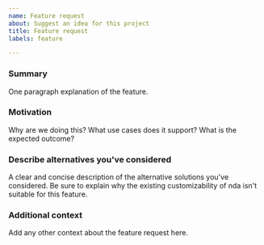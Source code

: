 ```yaml
---
name: Feature request
about: Suggest an idea for this project
title: Feature request
labels: feature

---
```


<!--
NOTE: The issue list is not the place for general questions.
Please consider using the mailing list instead:
https://groups.google.com/a/flatironinstitute.org/forum/#!forum/triqs
-->

### Summary

One paragraph explanation of the feature.

### Motivation

Why are we doing this? What use cases does it support? What is the expected outcome?

### Describe alternatives you've considered

A clear and concise description of the alternative solutions you've considered.
Be sure to explain why the existing customizability of nda isn't suitable for this feature.

### Additional context

Add any other context about the feature request here.
